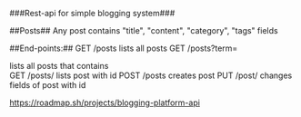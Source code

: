 ###Rest-api for simple blogging system###

##Posts##
Any post contains "title", "content", "category", "tags" fields

##End-points:##
GET  /posts               lists all posts
GET  /posts?term=<search> lists all posts that contains <search>
GET  /posts/<id>          lists post with <id> id
POST /posts               creates post 
PUT  /post/<id>           changes fields of post with <id> id

https://roadmap.sh/projects/blogging-platform-api
